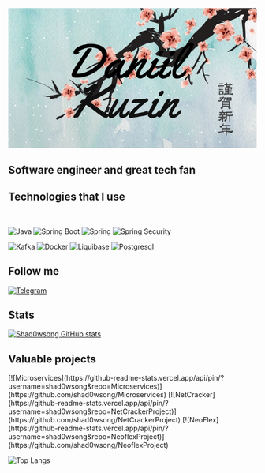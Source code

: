 ![Header](https://github.com/shad0wsong/shad0wsong/blob/main/assets/imgonline-com-ua-Resize-ROvxSHZwDY1lo.jpg)

<h2>Software engineer and great tech fan</h2>

<h2>Technologies that I use</h2> <br>

![Java](https://img.shields.io/badge/-Java-090909?style=for-the-badge&logo=appveyor)
![Spring Boot](https://img.shields.io/badge/-Spring_Boot-407d41?style=for-the-badge&logo=springboot)
![Spring](https://img.shields.io/badge/-Spring-407d41?style=for-the-badge&logo=spring)
![Spring Security](https://img.shields.io/badge/-Spring_Security-407d41?style=for-the-badge&logo=springsecurity)

![Kafka](https://img.shields.io/badge/-Apache_Kafka-121212?style=for-the-badge&logo=apachekafka)
![Docker](https://img.shields.io/badge/-Docker-313e94?style=for-the-badge&logo=docker)
![Liquibase](https://img.shields.io/badge/-Liqubase-bcc2e3?style=for-the-badge&logo=liquibase)
![Postgresql](https://img.shields.io/badge/-Postgresql-dedee0?style=for-the-badge&logo=postgresql)

<h2>Follow me</h2>

[![Telegram](https://img.shields.io/badge/-Telegram-c0c0c2?style=for-the-badge&logo=telegram)](https://t.me/shadowssong)

<h2>Stats</h2>

[![Shad0wsong GitHub stats](https://github-readme-stats.vercel.app/api?username=shad0wsong&hide=stars,contribs&show_icons=true&theme=tokyonight)](https://github.com/anuraghazra/github-readme-stats)

<h2>Valuable projects</h2>
[![Microservices](https://github-readme-stats.vercel.app/api/pin/?username=shad0wsong&repo=Microservices)](https://github.com/shad0wsong/Microservices)
[![NetCracker](https://github-readme-stats.vercel.app/api/pin/?username=shad0wsong&repo=NetCrackerProject)](https://github.com/shad0wsong/NetCrackerProject)
[![NeoFlex](https://github-readme-stats.vercel.app/api/pin/?username=shad0wsong&repo=NeoflexProject)](https://github.com/shad0wsong/NeoflexProject)

![Top Langs](https://github-readme-stats.vercel.app/api/top-langs/?username=shad0wsong)
